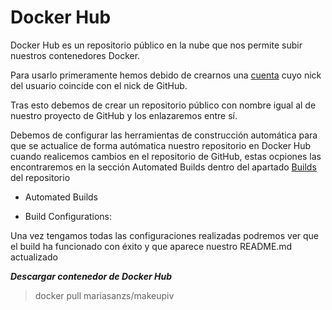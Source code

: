 # Docker Hub

Docker Hub es un repositorio público en la nube que nos permite subir nuestros contenedores Docker.

Para usarlo primeramente hemos debido de crearnos una [cuenta](https://hub.docker.com/u/mariasanzs) cuyo nick del usuario coincide con el nick de GitHub.

Tras esto debemos de crear un repositorio público con nombre igual al de nuestro proyecto de GitHub y los enlazaremos entre sí.

Debemos de configurar las herramientas de construcción automática para que se actualice de forma autómatica nuestro repositorio en Docker Hub cuando realicemos cambios en el repositorio de GitHub, estas ocpiones las encontraremos en la sección Automated Builds dentro del apartado [Builds](https://hub.docker.com/repository/docker/mariasanzs/makeupiv/builds) del repositorio

* Automated Builds

* Build Configurations:


Una vez tengamos todas las configuraciones realizadas podremos ver que el build ha funcionado con éxito y que aparece nuestro README.md actualizado

***Descargar contenedor de Docker Hub***

> docker pull mariasanzs/makeupiv
